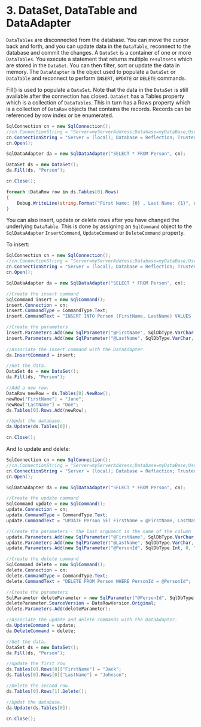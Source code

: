 # 3\. DataSet, DataTable and DataAdapter

`DataTables` are disconnected from the database. You can move the cursor back and forth, and you can update data in the `DataTable`, reconnect to the database and commit the changes. A `DataSet` is a container of one or more `DataTables`. You execute a statement that returns multiple `resultsets` which are stored in the `DataSet`. You can then filter, sort or update the data in memory. The `DataAdapter` is the object used to populate a `DataSet` or `DataTable` and reconnect to perform `INSERT`, `UPDATE` or `DELETE` commands.

Fill() is used to populate a `DataSet`. Note that the data in the `DataSet` is still available after the connection has closed. `DataSet` has a Tables property which is a collection of `DataTables`. This in turn has a Rows property which is a collection of `DataRow` objects that contains the records. Records can be referenced by row index or be enumerated.

```csharp
SqlConnection cn = new SqlConnection();
//cn.ConnectionString = "Server=myServerAddress;Database=myDataBase;User Id=myUsername;Password=myPassword;";
cn.ConnectionString = "Server = (local); Database = Reflection; Trusted_Connection = True;";
cn.Open();

SqlDataAdapter da = new SqlDataAdapter("SELECT * FROM Person", cn);

DataSet ds = new DataSet();
da.Fill(ds, "Person");

cn.Close();

foreach (DataRow row in ds.Tables[0].Rows)
{
    Debug.WriteLine(string.Format("First Name: {0} , Last Name: {1}", row["FirstName"], row["LastName"]));
}
```

You can also insert, update or delete rows after you have changed the underlying `DataTable`. This is done by assigning an `SqlCommand` object to the `SqlDataAdapter` `InsertCommand`, `UpdateCommand` or `DeleteCommand` property. 

To insert:

   
```csharp
SqlConnection cn = new SqlConnection();
//cn.ConnectionString = "Server=myServerAddress;Database=myDataBase;User Id=myUsername;Password=myPassword;";
cn.ConnectionString = "Server = (local); Database = Reflection; Trusted_Connection = True;";
cn.Open();

SqlDataAdapter da = new SqlDataAdapter("SELECT * FROM Person", cn);

//Create the insert command
SqlCommand insert = new SqlCommand();
insert.Connection = cn;
insert.CommandType = CommandType.Text;
insert.CommandText = "INSERT INTO Person (FirstName, LastName) VALUES (@FirstName, @LastName)";

//Create the parameters
insert.Parameters.Add(new SqlParameter("@FirstName", SqlDbType.VarChar, 50, "FirstName"));
insert.Parameters.Add(new SqlParameter("@LastName", SqlDbType.VarChar, 50, "LastName"));
      
//Associate the insert command with the DataAdapter.
da.InsertCommand = insert;

//Get the data.
DataSet ds = new DataSet();
da.Fill(ds, "Person");

//Add a new row.
DataRow newRow = ds.Tables[0].NewRow();
newRow["FirstName"] = "Jane";
newRow["LastName"] = "Doe";
ds.Tables[0].Rows.Add(newRow);

//Updat the database.
da.Update(ds.Tables[0]);

cn.Close();
```

And to update and delete:
  
  
```csharp
SqlConnection cn = new SqlConnection();
//cn.ConnectionString = "Server=myServerAddress;Database=myDataBase;User Id=myUsername;Password=myPassword;";
cn.ConnectionString = "Server = (local); Database = Reflection; Trusted_Connection = True;";
cn.Open();

SqlDataAdapter da = new SqlDataAdapter("SELECT * FROM Person", cn);

//Create the update command
SqlCommand update = new SqlCommand();
update.Connection = cn;
update.CommandType = CommandType.Text;
update.CommandText = "UPDATE Person SET FirstName = @FirstName, LastName = @LastName WHERE PersonId = @PersonId";

//Create the parameters - the last argument is the name of the column
update.Parameters.Add(new SqlParameter("@FirstName", SqlDbType.VarChar, 50, "FirstName"));
update.Parameters.Add(new SqlParameter("@LastName", SqlDbType.VarChar, 50, "LastName"));
update.Parameters.Add(new SqlParameter("@PersonId", SqlDbType.Int, 0, "PersonId"));

//Create the delete command
SqlCommand delete = new SqlCommand();
delete.Connection = cn;
delete.CommandType = CommandType.Text;
delete.CommandText = "DELETE FROM Person WHERE PersonId = @PersonId";

//Create the parameters
SqlParameter deleteParameter = new SqlParameter("@PersonId", SqlDbType.Int, 0, "PersonId");
deleteParameter.SourceVersion = DataRowVersion.Original;
delete.Parameters.Add(deleteParameter);

//Associate the update and delete commands with the DataAdapter.
da.UpdateCommand = update;
da.DeleteCommand = delete;

//Get the data.
DataSet ds = new DataSet();
da.Fill(ds, "Person");

//Update the first row
ds.Tables[0].Rows[0]["FirstName"] = "Jack";
ds.Tables[0].Rows[0]["LastName"] = "Johnson";

//Delete the second row.
ds.Tables[0].Rows[1].Delete();

//Updat the database.
da.Update(ds.Tables[0]);

cn.Close();
```

<!--stackedit_data:
eyJoaXN0b3J5IjpbLTQxMzY5NzY0NSwtMTA5MzczNjEyNiwtOT
E3NDQ1MjYwLDExMDA1NjQ2MThdfQ==
-->